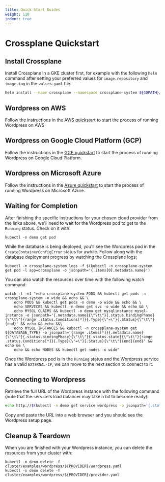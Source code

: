 ```yaml
---
title: Quick Start Guides
weight: 110
indent: true
---
```

# Crossplane Quickstart

## Install Crossplane

Install Crossplane in a GKE cluster first, for example with the following `helm` command after setting your preferred values for `image.repository` and `image.tag` in the `values.yaml` file:

```bash
helm install --name crossplane --namespace crossplane-system ${GOPATH}/src/github.com/crossplaneio/crossplane/cluster/charts/crossplane
```

## Wordpress on AWS 

Follow the instructions in the [AWS quickstart](quickstart-aws.md) to start the process of running Wordpress on AWS

## Wordpress on Google Cloud Platform (GCP)

Follow the instructions in the [GCP quickstart](quickstart-gcp.md) to start the process of running Wordpress on Google Cloud Platform.

## Wordpress on Microsoft Azure

Follow the instructions in the [Azure quickstart](quickstart-azure.md) to start the process of running Wordpress on Microsoft Azure.

## Waiting for Completion

After finishing the specific instructions for your chosen cloud provider from the links above, we'll need to wait for the Wordpress pod to get to the `Running` status. Check on it with:

```console
kubectl -n demo get pod
```

While the database is being deployed, you'll see the Wordpress pod in the `CreateContainerConfigError` status for awhile.
Follow along with the database deployment progress by watching the Crossplane logs:

```console
kubectl -n crossplane-system logs -f $(kubectl -n crossplane-system get pod -l app=crossplane -o jsonpath='{.items[0].metadata.name}')
```

You can also watch the resources over time with the following watch command:
```console
watch -t -n1 "echo crossplane-system PODS && kubectl get pods -n crossplane-system -o wide && echo && \
    echo PODS && kubectl get pods -n demo -o wide && echo && \
    echo SERVICES && kubectl -n demo get svc -o wide && echo && \
    echo MYSQL CLAIMS && kubectl -n demo get mysqlinstance mysql-instance -o jsonpath='{.metadata.name}{\"\t\"}{.status.bindingPhase}{\"\t\"}{range .status.Conditions[*]}{.Type}{\"=\"}{.Status}{\"\t\"}{end}' && echo && echo &&\
    echo MYSQL INSTANCES && kubectl -n crossplane-system get ${DATABASE_TYPE} -o jsonpath='{range .items[*]}{.metadata.name}{\"\t\"}{.status.bindingPhase}{\"\t\"}{.status.state}{\"\t\"}{range .status.Conditions[*]}{.Type}{\"=\"}{.Status}{\"\t\"}{end}{end}' && echo && \
    echo && echo NODES && kubectl get nodes -o wide"
```

Once the Wordpress pod is in the `Running` status and the Wordpress service has a valid `EXTERNAL-IP`, we can move to the next section to connect to it.

## Connecting to Wordpress

Retrieve the full URL of the Wordpress instance with the following command (note that the service's load balancer may take a bit to become ready):

```bash
echo http://$(kubectl -n demo get service wordpress -o jsonpath='{.status.loadBalancer.ingress[0].ip}')
```

Copy and paste the URL into a web browser and you should see the Wordpress setup page.

## Cleanup & Teardown

When you are finished with your Wordpress instance, you can delete the resources from your cluster with:

```console
kubectl -n demo delete -f cluster/examples/wordpress/${PROVIDER}/wordpress.yaml
kubectl -n demo delete -f cluster/examples/wordpress/${PROVIDER}/provider.yaml
```